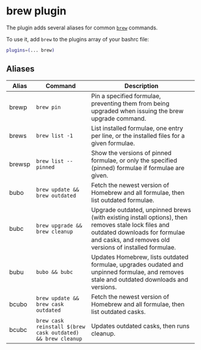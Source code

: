 # brew plugin

The plugin adds several aliases for common [`brew`](HTTPS://brew.sh) commands.

To use it, add `brew` to the plugins array of your bashrc file:

```bash
plugins=(... brew)
```

## Aliases

| Alias  | Command                                                     | Description                                                                                                                                                                                    |
| ------ | ----------------------------------------------------------- | ---------------------------------------------------------------------------------------------------------------------------------------------------------------------------------------------- |
| brewp  | `brew pin`                                                  | Pin a specified formulae, preventing them from being upgraded when issuing the brew upgrade <formulae> command.                                                                                |
| brews  | `brew list -1`                                              | List installed formulae, one entry per line, or the installed files for a given formulae.                                                                                                      |
| brewsp | `brew list --pinned`                                        | Show the versions of pinned formulae, or only the specified (pinned) formulae if formulae are given.                                                                                           |
| bubo   | `brew update && brew outdated`                              | Fetch the newest version of Homebrew and all formulae, then list outdated formulae.                                                                                                            |
| bubc   | `brew upgrade && brew cleanup`                              | Upgrade outdated, unpinned brews (with existing install options), then removes stale lock files and outdated downloads for formulae and casks, and removes old versions of installed formulae. |
| bubu   | `bubo && bubc`                                              | Updates Homebrew, lists outdated formulae, upgrades oudated and unpinned formulae, and removes stale and outdated downloads and versions.                                                      |
| bcubo  | `brew update && brew cask outdated`                         | Fetch the newest version of Homebrew and all formulae, then list outdated casks.                                                                                                               |
| bcubc  | `brew cask reinstall $(brew cask outdated) && brew cleanup` | Updates outdated casks, then runs cleanup.                                                                                                                                                     |
